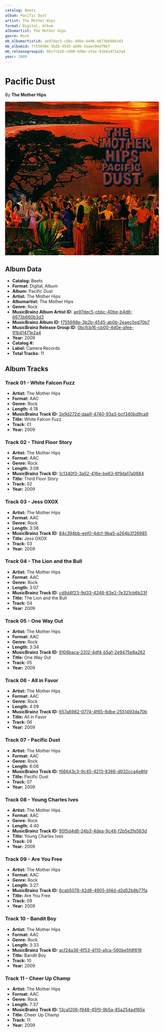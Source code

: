 ```yaml
---
catalog: Beets
album: Pacific Dust
artist: The Mother Hips
format: Digital, Album
albumartist: The Mother Hips
genre: Rock
mb_albumartistid: ae97dec5-cbbc-40be-b4d6-6673b660b3d3
mb_albumid: f755698e-3b2b-4545-ab0b-2eaec0ed70b7
mb_releasegroupid: 0bcfcb16-cb00-4d0e-afee-91b41471e2a4
year: 2009
---
```


# Pacific Dust

By **The Mother Hips**

![](../../assets/beetscovers/The_Mother_Hips-Pacific_Dust.jpg)

## Album Data

- **Catalog:** Beets
- **Format:** Digital, Album
- **Album:** Pacific Dust
- **Artist:** The Mother Hips
- **Albumartist:** The Mother Hips
- **Genre:** Rock
- **MusicBrainz Album Artist ID:** [ae97dec5-cbbc-40be-b4d6-6673b660b3d3](https://musicbrainz.org/artist/ae97dec5-cbbc-40be-b4d6-6673b660b3d3)
- **MusicBrainz Album ID:** [f755698e-3b2b-4545-ab0b-2eaec0ed70b7](https://musicbrainz.org/release/f755698e-3b2b-4545-ab0b-2eaec0ed70b7)
- **MusicBrainz Release Group ID:** [0bcfcb16-cb00-4d0e-afee-91b41471e2a4](https://musicbrainz.org/release-group/0bcfcb16-cb00-4d0e-afee-91b41471e2a4)
- **Year:** 2009
- **Catalog #:** 
- **Label:** Camera Records
- **Total Tracks:** 11

## Album Tracks

### Track 01 - White Falcon Fuzz

- **Artist:** The Mother Hips
- **Format:** AAC
- **Genre:** Rock
- **Length:** 4:18
- **MusicBrainz Track ID:** [2e9d272d-daa9-4740-93a3-bcf340bd9ca9](https://musicbrainz.org/recording/2e9d272d-daa9-4740-93a3-bcf340bd9ca9)
- **Title:** White Falcon Fuzz
- **Track:** 01
- **Year:** 2009

### Track 02 - Third Floor Story

- **Artist:** The Mother Hips
- **Format:** AAC
- **Genre:** Rock
- **Length:** 3:08
- **MusicBrainz Track ID:** [1c1340f3-3a52-416e-be63-6f9da17a0684](https://musicbrainz.org/recording/1c1340f3-3a52-416e-be63-6f9da17a0684)
- **Title:** Third Floor Story
- **Track:** 02
- **Year:** 2009

### Track 03 - Jess OXOX

- **Artist:** The Mother Hips
- **Format:** AAC
- **Genre:** Rock
- **Length:** 3:36
- **MusicBrainz Track ID:** [84c394bb-eef0-4dcf-9ba5-a264b2f26985](https://musicbrainz.org/recording/84c394bb-eef0-4dcf-9ba5-a264b2f26985)
- **Title:** Jess OXOX
- **Track:** 03
- **Year:** 2009

### Track 04 - The Lion and the Bull

- **Artist:** The Mother Hips
- **Format:** AAC
- **Genre:** Rock
- **Length:** 3:07
- **MusicBrainz Track ID:** [cd9d4f23-9d33-4248-83e2-7e321cb6b23f](https://musicbrainz.org/recording/cd9d4f23-9d33-4248-83e2-7e321cb6b23f)
- **Title:** The Lion and the Bull
- **Track:** 04
- **Year:** 2009

### Track 05 - One Way Out

- **Artist:** The Mother Hips
- **Format:** AAC
- **Genre:** Rock
- **Length:** 3:34
- **MusicBrainz Track ID:** [9106baca-2312-4df4-b5a1-2e9475e8a262](https://musicbrainz.org/recording/9106baca-2312-4df4-b5a1-2e9475e8a262)
- **Title:** One Way Out
- **Track:** 05
- **Year:** 2009

### Track 06 - All in Favor

- **Artist:** The Mother Hips
- **Format:** AAC
- **Genre:** Rock
- **Length:** 4:09
- **MusicBrainz Track ID:** [657a6982-0774-4f65-8dbe-2551493da70b](https://musicbrainz.org/recording/657a6982-0774-4f65-8dbe-2551493da70b)
- **Title:** All in Favor
- **Track:** 06
- **Year:** 2009

### Track 07 - Pacific Dust

- **Artist:** The Mother Hips
- **Format:** AAC
- **Genre:** Rock
- **Length:** 6:06
- **MusicBrainz Track ID:** [f66643c3-9c45-4213-8366-d932cca4e8fd](https://musicbrainz.org/recording/f66643c3-9c45-4213-8366-d932cca4e8fd)
- **Title:** Pacific Dust
- **Track:** 07
- **Year:** 2009

### Track 08 - Young Charles Ives

- **Artist:** The Mother Hips
- **Format:** AAC
- **Genre:** Rock
- **Length:** 4:40
- **MusicBrainz Track ID:** [95f5d4d6-24b3-4dea-9c48-f2b5e2fe563d](https://musicbrainz.org/recording/95f5d4d6-24b3-4dea-9c48-f2b5e2fe563d)
- **Title:** Young Charles Ives
- **Track:** 08
- **Year:** 2009

### Track 09 - Are You Free

- **Artist:** The Mother Hips
- **Format:** AAC
- **Genre:** Rock
- **Length:** 3:27
- **MusicBrainz Track ID:** [6cab5078-42d8-4905-bf4d-d2d52b8b77fa](https://musicbrainz.org/recording/6cab5078-42d8-4905-bf4d-d2d52b8b77fa)
- **Title:** Are You Free
- **Track:** 09
- **Year:** 2009

### Track 10 - Bandit Boy

- **Artist:** The Mother Hips
- **Format:** AAC
- **Genre:** Rock
- **Length:** 3:33
- **MusicBrainz Track ID:** [acf24a36-6f53-4110-a1ca-560be5fdf619](https://musicbrainz.org/recording/acf24a36-6f53-4110-a1ca-560be5fdf619)
- **Title:** Bandit Boy
- **Track:** 10
- **Year:** 2009

### Track 11 - Cheer Up Champ

- **Artist:** The Mother Hips
- **Format:** AAC
- **Genre:** Rock
- **Length:** 7:37
- **MusicBrainz Track ID:** [13ca1206-f948-45f0-9b5a-85a254ad165e](https://musicbrainz.org/recording/13ca1206-f948-45f0-9b5a-85a254ad165e)
- **Title:** Cheer Up Champ
- **Track:** 11
- **Year:** 2009

